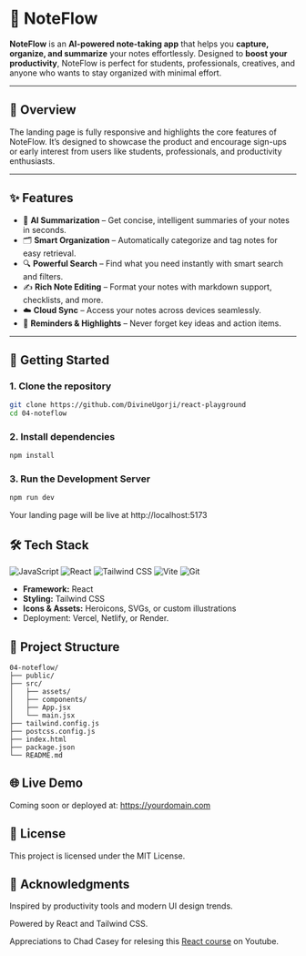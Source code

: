 # 📓 NoteFlow

**NoteFlow** is an **AI-powered note-taking app** that helps you **capture, organize, and summarize** your notes effortlessly. Designed to **boost your productivity**, NoteFlow is perfect for students, professionals, creatives, and anyone who wants to stay organized with minimal effort.

---

## 🌟 Overview

The landing page is fully responsive and highlights the core features of NoteFlow. It’s designed to showcase the product and encourage sign-ups or early interest from users like students, professionals, and productivity enthusiasts.

---

## ✨ Features

- 🧠 **AI Summarization** – Get concise, intelligent summaries of your notes in seconds.
- 🗂️ **Smart Organization** – Automatically categorize and tag notes for easy retrieval.
- 🔍 **Powerful Search** – Find what you need instantly with smart search and filters.
- ✍️ **Rich Note Editing** – Format your notes with markdown support, checklists, and more.
- ☁️ **Cloud Sync** – Access your notes across devices seamlessly.
- 🔔 **Reminders & Highlights** – Never forget key ideas and action items.

---

## 🚀 Getting Started

### 1. Clone the repository

```bash
git clone https://github.com/DivineUgorji/react-playground
cd 04-noteflow
```

### 2. Install dependencies

```bash
npm install
```

### 3. Run the Development Server

```bash
npm run dev
```

Your landing page will be live at http://localhost:5173

## 🛠 Tech Stack

![JavaScript](https://img.shields.io/badge/JavaScript-F7DF1E?style=for-the-badge&logo=javascript&logoColor=black)
![React](https://img.shields.io/badge/React-20232A?style=for-the-badge&logo=react&logoColor=61DAFB)
![Tailwind CSS](https://img.shields.io/badge/TailwindCSS-38B2AC?style=for-the-badge&logo=tailwind-css&logoColor=white)
![Vite](https://img.shields.io/badge/Vite-646CFF?style=for-the-badge&logo=vite&logoColor=white)
![Git](https://img.shields.io/badge/Git-F05032?style=for-the-badge&logo=git&logoColor=white)

- **Framework:** React
- **Styling:** Tailwind CSS
- **Icons & Assets:** Heroicons, SVGs, or custom illustrations
- Deployment: Vercel, Netlify, or Render.

## 📁 Project Structure

```text
04-noteflow/
├── public/
├── src/
│   ├── assets/
│   ├── components/
│   ├── App.jsx
│   └── main.jsx
├── tailwind.config.js
├── postcss.config.js
├── index.html
├── package.json
└── README.md
```

## 🌐 Live Demo

Coming soon or deployed at: https://yourdomain.com

## 📄 License

This project is licensed under the MIT License.

## 🙌 Acknowledgments

Inspired by productivity tools and modern UI design trends.

Powered by React and Tailwind CSS.

Appreciations to Chad Casey for relesing this [React course](https://www.youtube.com/watch?v=Wi29BC3TlTU&t=1s) on Youtube.

